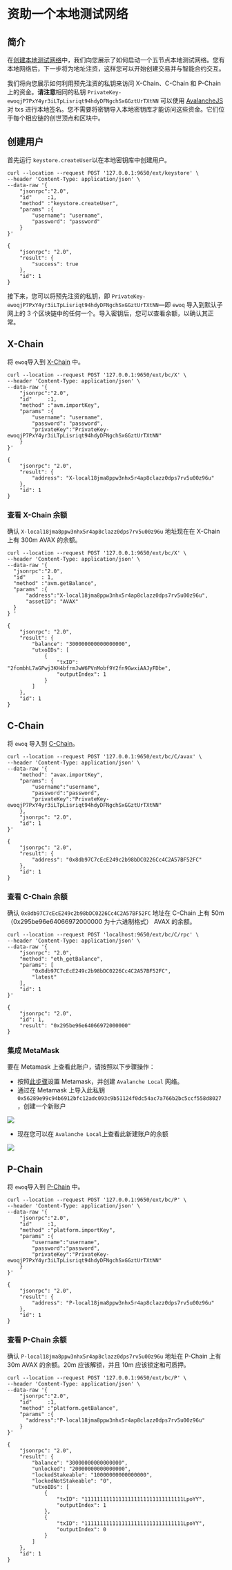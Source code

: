 # 资助一个本地测试网络

## 简介

在[创建本地测试网络](create-a-local-test-network.md)中，我们向您展示了如何启动一个五节点本地测试网络。您有本地网络后，下一步将为地址注资，这样您可以开始创建交易并与智能合约交互。

我们将向您展示如何利用预先注资的私钥来访问 X-Chain、C-Chain 和 P-Chain 上的资金。**请注意**相同的私钥 `PrivateKey-ewoqjP7PxY4yr3iLTpLisriqt94hdyDFNgchSxGGztUrTXtNN` 可以使用 [AvalancheJS](../../tools/avalanchejs/) 对 txs 进行本地签名。您不需要将密钥导入本地密钥库才能访问这些资金。它们位于每个相应链的创世顶点和区块中。

## 创建用户

首先运行 `keystore.createUser`以在本地密钥库中创建用户。

```text
curl --location --request POST '127.0.0.1:9650/ext/keystore' \
--header 'Content-Type: application/json' \
--data-raw '{
    "jsonrpc":"2.0",
    "id"     :1,
    "method" :"keystore.createUser",
    "params" :{
        "username": "username",
        "password": "password"
    }
}'

{
    "jsonrpc": "2.0",
    "result": {
        "success": true
    },
    "id": 1
}
```

接下来，您可以将预先注资的私钥，即 `PrivateKey-ewoqjP7PxY4yr3iLTpLisriqt94hdyDFNgchSxGGztUrTXtNN`—即 `ewoq` 导入到默认子网上的 3 个区块链中的任何一个。导入密钥后，您可以查看余额，以确认其正常。

## X-Chain

将 `ewoq`导入到 [X-Chain](../../avalanchego-apis/exchange-chain-x-chain-api.md) 中。

```text
curl --location --request POST '127.0.0.1:9650/ext/bc/X' \
--header 'Content-Type: application/json' \
--data-raw '{
    "jsonrpc":"2.0",
    "id"     :1,
    "method" :"avm.importKey",
    "params" :{
        "username": "username",
        "password": "password",
        "privateKey":"PrivateKey-ewoqjP7PxY4yr3iLTpLisriqt94hdyDFNgchSxGGztUrTXtNN"
    }
}'

{
    "jsonrpc": "2.0",
    "result": {
        "address": "X-local18jma8ppw3nhx5r4ap8clazz0dps7rv5u00z96u"
    },
    "id": 1
}
```

### 查看 X-Chain 余额

确认 `X-local18jma8ppw3nhx5r4ap8clazz0dps7rv5u00z96u` 地址现在在 X-Chain 上有 300m AVAX 的余额。

```text
curl --location --request POST '127.0.0.1:9650/ext/bc/X' \
--header 'Content-Type: application/json' \
--data-raw '{
  "jsonrpc":"2.0",
  "id"     : 1,
  "method" :"avm.getBalance",
  "params" :{
      "address":"X-local18jma8ppw3nhx5r4ap8clazz0dps7rv5u00z96u",
      "assetID": "AVAX"
  }
} '

{
    "jsonrpc": "2.0",
    "result": {
        "balance": "300000000000000000",
        "utxoIDs": [
            {
                "txID": "2fombhL7aGPwj3KH4bfrmJwW6PVnMobf9Y2fn9GwxiAAJyFDbe",
                "outputIndex": 1
            }
        ]
    },
    "id": 1
}
```

## C-Chain

将 `ewoq` 导入到 [C-Chain](../../avalanchego-apis/contract-chain-c-chain-api.md)。

```text
curl --location --request POST '127.0.0.1:9650/ext/bc/C/avax' \
--header 'Content-Type: application/json' \
--data-raw '{
    "method": "avax.importKey",
    "params": {
        "username":"username",
        "password":"password",
        "privateKey":"PrivateKey-ewoqjP7PxY4yr3iLTpLisriqt94hdyDFNgchSxGGztUrTXtNN"
    },
    "jsonrpc": "2.0",
    "id": 1
}'

{
    "jsonrpc": "2.0",
    "result": {
        "address": "0x8db97C7cEcE249c2b98bDC0226Cc4C2A57BF52FC"
    },
    "id": 1
}
```

### 查看 C-Chain 余额

确认 `0x8db97C7cEcE249c2b98bDC0226Cc4C2A57BF52FC` 地址在 C-Chain 上有 50m（0x295be96e64066972000000 为十六进制格式） AVAX 的余额。

```text
curl --location --request POST 'localhost:9650/ext/bc/C/rpc' \
--header 'Content-Type: application/json' \
--data-raw '{
    "jsonrpc": "2.0",
    "method": "eth_getBalance",
    "params": [
        "0x8db97C7cEcE249c2b98bDC0226Cc4C2A57BF52FC",
        "latest"
    ],
    "id": 1
}'

{
    "jsonrpc": "2.0",
    "id": 1,
    "result": "0x295be96e64066972000000"
}
```

### 集成 MetaMask

要在 Metamask 上查看此账户，请按照以下步骤操作：

* 按照[此步骤](../smart-contracts/deploy-a-smart-contract-on-avalanche-using-remix-and-metamask.md#local-testnet-avash-settings-avash-tutorial)设置 Metamask，并创建 `Avalanche Local` 网络。
* 通过在 Metamask 上导入此私钥 `0x56289e99c94b6912bfc12adc093c9b51124f0dc54ac7a766b2bc5ccf558d8027`，创建一个新账户

![](../../../.gitbook/assets/Metamask-Import-Account.png)

* 现在您可以在 `Avalanche Local`上查看此新建账户的余额

![](../../../.gitbook/assets/local-pre-funded-account.png)

## P-Chain

将 `ewoq`导入到 [P-Chain](../../avalanchego-apis/platform-chain-p-chain-api.md) 中。

```text
curl --location --request POST '127.0.0.1:9650/ext/bc/P' \
--header 'Content-Type: application/json' \
--data-raw '{
    "jsonrpc":"2.0",
    "id"     :1,
    "method" :"platform.importKey",
    "params" :{
        "username":"username",
        "password":"password",
        "privateKey":"PrivateKey-ewoqjP7PxY4yr3iLTpLisriqt94hdyDFNgchSxGGztUrTXtNN"
    }
}'

{
    "jsonrpc": "2.0",
    "result": {
        "address": "P-local18jma8ppw3nhx5r4ap8clazz0dps7rv5u00z96u"
    },
    "id": 1
}
```

### 查看 P-Chain 余额

确认 `P-local18jma8ppw3nhx5r4ap8clazz0dps7rv5u00z96u` 地址在 P-Chain 上有 30m AVAX 的余额。20m 应该解锁，并且 10m 应该锁定和可质押。

```text
curl --location --request POST '127.0.0.1:9650/ext/bc/P' \
--header 'Content-Type: application/json' \
--data-raw '{
    "jsonrpc":"2.0",
    "id"     :1,
    "method" :"platform.getBalance",
    "params" :{
      "address":"P-local18jma8ppw3nhx5r4ap8clazz0dps7rv5u00z96u"    
    }
}'

{
    "jsonrpc": "2.0",
    "result": {
        "balance": "30000000000000000",
        "unlocked": "20000000000000000",
        "lockedStakeable": "10000000000000000",
        "lockedNotStakeable": "0",
        "utxoIDs": [
            {
                "txID": "11111111111111111111111111111111LpoYY",
                "outputIndex": 1
            },
            {
                "txID": "11111111111111111111111111111111LpoYY",
                "outputIndex": 0
            }
        ]
    },
    "id": 1
}
```

